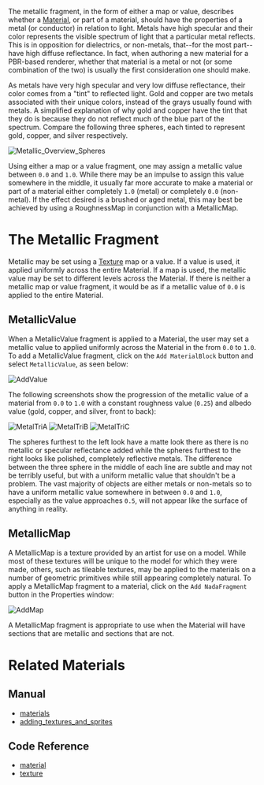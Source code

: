 The metallic fragment, in the form of either a map or value, describes whether a [Material](https://github.com/ZilchEngine/ZilchDocs/blob/master/zero_editor_documentation/zeromanual/graphics/materials.markdown), or part of a material, should have the properties of a metal (or conductor) in relation to light. Metals have high specular and their color represents the visible spectrum of light that a particular metal reflects. This is in opposition for dielectrics, or non-metals, that--for the most part--have high diffuse reflectance. In fact, when authoring a new material for a PBR-based renderer, whether that material is a metal or not (or some combination of the two) is usually the first consideration one should make.

As metals have very high specular and very low diffuse reflectance, their color comes from a "tint" to reflected light. Gold and copper are two metals associated with their unique colors, instead of the grays usually found with metals. A simplified explanation of why gold and copper have the tint that they do is because they do not reflect much of the blue part of the spectrum. Compare the following three spheres, each tinted to represent gold, copper, and silver respectively.



![Metallic_Overview_Spheres](https://media.githubusercontent.com/media/ZilchEngine/ZilchFiles/master/doc_files/28444.png)


Using either a map or a value fragment, one may assign a metallic value between `0.0` and `1.0`. While there may be an impulse to assign this value somewhere in the middle, it usually far more accurate to make a material or part of a material either completely `1.0` (metal) or completely `0.0` (non-metal). If the effect desired is a brushed or aged metal, this may best be achieved by using a RoughnessMap in conjunction with a MetallicMap. 

 #  The Metallic Fragment

Metallic may be set using a [Texture](https://github.com/ZilchEngine/ZilchDocs/blob/master/code_reference/class_reference/texture.markdown) map or a value. If a value is used, it applied uniformly across the entire Material. If a map is used, the metallic value may be set to different levels across the Material.  If there is neither a metallic map or value fragment, it would be as if a metallic value of `0.0` is applied to the entire Material.

 ##  MetallicValue

When a MetallicValue fragment is applied to a Material, the user may set a metallic value to applied uniformly across the Material in the from `0.0` to `1.0`. To add a MetallicValue fragment, click on the `Add MaterialBlock` button and select `MetallicValue`, as seen below:



![AddValue](https://media.githubusercontent.com/media/ZilchEngine/ZilchFiles/master/doc_files/47838.gif)


The following screenshots show the progression of the metallic value of a material from `0.0` to `1.0` with a constant roughness value (`0.25`) and albedo value (gold, copper, and silver, front to back):



![MetalTriA](https://media.githubusercontent.com/media/ZilchEngine/ZilchFiles/master/doc_files/28438.png) ![MetalTriB](https://media.githubusercontent.com/media/ZilchEngine/ZilchFiles/master/doc_files/28440.png) ![MetalTriC](https://media.githubusercontent.com/media/ZilchEngine/ZilchFiles/master/doc_files/28442.png)


The spheres furthest to the left look have a matte look there as there is no metallic or specular reflectance added while the spheres furthest to the right looks like polished, completely reflective metals. The difference between the three sphere in the middle of each line are subtle and may not be terribly useful, but with a uniform metallic value that shouldn't be a problem. The vast majority of objects are either metals or non-metals so to have a uniform metallic value somewhere in between `0.0` and `1.0`, especially as the value approaches `0.5`, will not appear like the surface of anything in reality.

 ##  MetallicMap

A MetallicMap is a texture provided by an artist for use on a model. While most of these textures will be unique to the model for which they were made, others, such as tileable textures, may be applied to the materials on a number of geometric primitives while still appearing completely natural. To apply a MetallicMap fragment to a material, click on the `Add NadaFragment` button in the Properties window:



![AddMap](https://media.githubusercontent.com/media/ZilchEngine/ZilchFiles/master/doc_files/47848.gif)


A MetallicMap fragment is appropriate to use when the Material will have sections that are metallic and sections that are not. 

 # Related Materials

 ## Manual
- [materials](https://github.com/ZilchEngine/ZilchDocs/blob/master/zero_editor_documentation/zeromanual/graphics/materials.markdown)
- [adding_textures_and_sprites](https://github.com/ZilchEngine/ZilchDocs/blob/master/zero_editor_documentation/zeromanual/graphics/adding_assets/adding_textures_and_sprites.markdown)

 ## Code Reference
- [material](https://github.com/ZilchEngine/ZilchDocs/blob/master/code_reference/class_reference/material.markdown)
- [texture](https://github.com/ZilchEngine/ZilchDocs/blob/master/code_reference/class_reference/texture.markdown) 

 